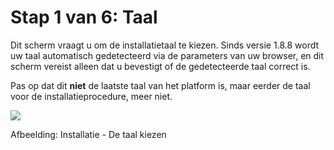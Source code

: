 # Stap 1 van 6: Taal

Dit scherm vraagt u om de installatietaal te kiezen. Sinds versie 1.8.8 wordt uw taal automatisch gedetecteerd via de parameters van uw browser, en dit scherm vereist alleen dat u bevestigt of de gedetecteerde taal correct is.

Pas op dat dit **niet** de laatste taal van het platform is, maar eerder de taal voor de installatieprocedure, meer niet.

![](../../../../.gitbook/assets/images2%20%281%29.png)
 
 
Afbeelding: Installatie - De taal kiezen
